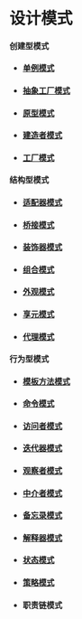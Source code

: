 # 设计模式

#### 创建型模式

* #### [单例模式](cp/singleton/singleton.md)

* #### [抽象工厂模式](cp/abstraction/abstraction.md)

* #### [原型模式](cp/prototype/prototype.md)

* #### [建造者模式](cp/builder/builder.md)

* #### [工厂模式](cp/factory/factory.md)

#### 结构型模式

* #### [适配器模式](sp/adapter/adapter.md)

* #### [桥接模式](sp/bridge/bridge.md)

* #### [装饰器模式](sp/decorator/decorator.md)

* #### [组合模式](sp/composite/composite.md)

* #### [外观模式](sp/facade/facade.md)

* #### [享元模式](sp/flyweight/flyweight.md)

* #### [代理模式](sp/proxy/proxy.md)

#### 行为型模式

* #### [模板方法模式](bp/template/template.md)

* #### [命令模式](bp/command/command.md)

* #### [访问者模式](bp/visitor/visitor.md)

* #### [迭代器模式](bp/iterator/iterator.md)

* #### [观察者模式](bp/observer/observer.md)

* #### [中介者模式](bp/mediator/mediator.md)

* #### [备忘录模式](bp/memento/memento.md)

* #### [解释器模式](bp/interpreter/interpreter.md)

* #### [状态模式](bp/state/state.md)

* #### [策略模式](bp/strategy/strategy.md)

* #### 职责链模式
